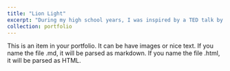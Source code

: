 ```yaml
---
title: "Lion Light"
excerpt: "During my high school years, I was inspired by a TED talk by Richard Turere to design a cost-effective and technically improved version of the "lion light," a device that uses blinking lights to scare lions away from livestock, and partnered with the NGO China House for its distribution. <br/><img src='/BoyuFan1/images/500x300.png'>"
collection: portfolio
---
```


This is an item in your portfolio. It can be have images or nice text. If you name the file .md, it will be parsed as markdown. If you name the file .html, it will be parsed as HTML. 
